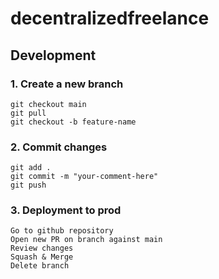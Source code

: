 # decentralizedfreelance

## Development

### 1. Create a new branch

```
git checkout main
git pull
git checkout -b feature-name
```

### 2. Commit changes

```
git add .
git commit -m "your-comment-here"
git push
```

### 3. Deployment to prod

```
Go to github repository
Open new PR on branch against main
Review changes
Squash & Merge
Delete branch
```
